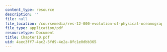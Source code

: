 ```yaml
---
content_type: resource
description: ''
file: null
file_location: /coursemedia/res-12-000-evolution-of-physical-oceanography-spring-2007/4aec3ff74ac25fd94e2a8fc1e0dbb365_Chapter10.pdf
file_type: application/pdf
resourcetype: Document
title: Chapter10.pdf
uid: 4aec3ff7-4ac2-5fd9-4e2a-8fc1e0dbb365
---
```

